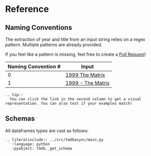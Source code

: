 # Reference

## Naming Conventions

The extraction of year and title from an input string relies on a regex pattern. Multiple patterns are already provided.

If you feel like a pattern is missing, feel free to create a [Pull Request](https://github.com/tilschuenemann/tmdbasync/pulls)!

| Naming Convention # | Input                                                                                                                                                   |
| ------------------- | ------------------------------------------------------------------------------------------------------------------------------------------------------- |
| 0                   | [1999 The Matrix](https://regex-vis.com/?r=%5E%28%3F%3Cyear%3E%5Cd%7B4%7D%29%5Cs%28%3F%3Ctitle%3E.%2B%29%24&e=0&t=%5B%221999+The+Matrix%22%5D)          |
| 1                   | [1999 - The Matrix](https://regex-vis.com/?r=%5E%28%3F%3Cyear%3E%5Cd%7B4%7D%29%5Cs-%5Cs%28%3F%3Ctitle%3E.%2B%29%24&e=0&t=%5B%221999+-+The+Matrix%22%5D) |

```{eval-rst}
.. tip::
  You can click the link in the second column to get a visual representation. You can also test if your examples match!
```

## Schemas

All dataframes types are cast as follows:

```{eval-rst}
.. literalinclude:: ../src/tmdbasync/main.py
   :language: python
   :pyobject: Tmdb._get_schema
```
